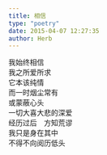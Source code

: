 ```yaml
---  
title: 相信  
type: "poetry"  
date: 2015-04-07 12:27:35  
author: Herb  
---  
```

我始终相信  
我之所爱所求  
它本该纯情  
而一时烟尘常有  
或蒙蔽心头  
一切大喜大悲的深爱  
经历过后　方知荒谬  
我只是身在其中  
不得不向阅历低头